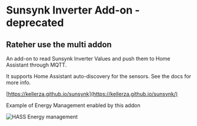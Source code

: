 # Sunsynk Inverter Add-on - deprecated

## Rateher use the **multi** addon

An add-on to read Sunsynk Inverter Values and push them to Home Assistant through MQTT.

It supports Home Assistant auto-discovery for the sensors. See the docs for more info.

[https://kellerza.github.io/sunsynk](https://kellerza.github.io/sunsynk/)

Example of Energy Management enabled by this addon

![HASS Energy management](https://github.com/kellerza/sunsynk/raw/main/images/energy.png)

